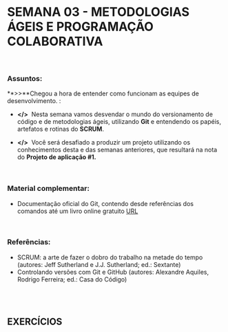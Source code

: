 # SEMANA 03 - METODOLOGIAS ÁGEIS E PROGRAMAÇÃO COLABORATIVA

<br>

### Assuntos:

**>>**Chegou a hora de entender como funcionam as equipes de desenvolvimento. :

- **</>**  Nesta semana vamos desvendar o mundo do versionamento de código e de metodologias ágeis, utilizando **Git** e entendendo os papéis, artefatos e rotinas do **SCRUM**.

- **</>**  Você será desafiado a produzir um projeto utilizando os conhecimentos desta e das semanas anteriores, que resultará na nota do **Projeto de aplicação #1.**

<br>

### Material complementar:

- Documentação oficial do Git, contendo desde referências dos comandos até um livro online gratuito [URL](https://git-scm.com/doc)

<br>

### Referências:

- SCRUM: a arte de fazer o dobro do trabalho na metade do tempo (autores: Jeff Sutherland e J.J. Sutherland; ed.: Sextante)
- Controlando versões com Git e GitHub (autores: Alexandre Aquiles, Rodrigo Ferreira; ed.: Casa do Código)

<br><br>

## EXERCÍCIOS
